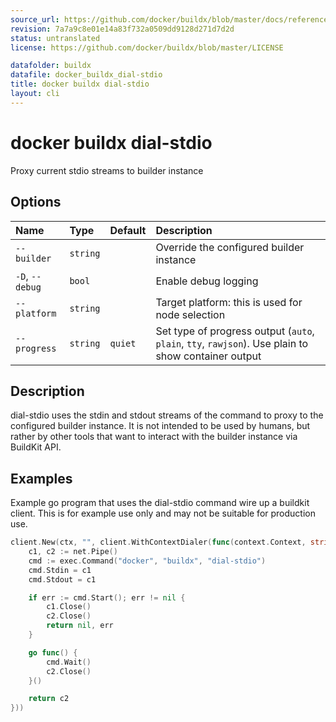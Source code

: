 ```yaml
---
source_url: https://github.com/docker/buildx/blob/master/docs/reference/buildx_dial-stdio.md
revision: 7a7a9c8e01e14a83f732a0509dd9128d271d7d2d
status: untranslated
license: https://github.com/docker/buildx/blob/master/LICENSE

datafolder: buildx
datafile: docker_buildx_dial-stdio
title: docker buildx dial-stdio
layout: cli
---
```


# docker buildx dial-stdio

Proxy current stdio streams to builder instance

## Options

| Name            | Type     | Default | Description                                                                                         |
|:----------------|:---------|:--------|:----------------------------------------------------------------------------------------------------|
| `--builder`     | `string` |         | Override the configured builder instance                                                            |
| `-D`, `--debug` | `bool`   |         | Enable debug logging                                                                                |
| `--platform`    | `string` |         | Target platform: this is used for node selection                                                    |
| `--progress`    | `string` | `quiet` | Set type of progress output (`auto`, `plain`, `tty`, `rawjson`). Use plain to show container output |

## Description

dial-stdio uses the stdin and stdout streams of the command to proxy to the
configured builder instance.
It is not intended to be used by humans, but rather by other tools that want to
interact with the builder instance via BuildKit API.

## Examples

Example go program that uses the dial-stdio command wire up a buildkit client.
This is for example use only and may not be suitable for production use.

```go
client.New(ctx, "", client.WithContextDialer(func(context.Context, string) (net.Conn, error) {
    c1, c2 := net.Pipe()
    cmd := exec.Command("docker", "buildx", "dial-stdio")
    cmd.Stdin = c1
    cmd.Stdout = c1

    if err := cmd.Start(); err != nil {
        c1.Close()
        c2.Close()
        return nil, err
    }

    go func() {
        cmd.Wait()
        c2.Close()
    }()

    return c2
}))
```
